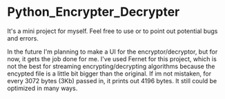 # Python_Encrypter_Decrypter
It's a mini project for myself. Feel free to use or to point out potential bugs and errors.

In the future I'm planning to make a UI for the encryptor/decryptor, but for now, it gets the job done for me. I've used Fernet for this project, which is not the best for streaming encrypting/decrypting algorithms because the encypted file is a little bit bigger than the original. If im not mistaken, for every 3072 bytes (3Kb) passed in, it prints out 4196 bytes. It still could be optimized in many ways. 
